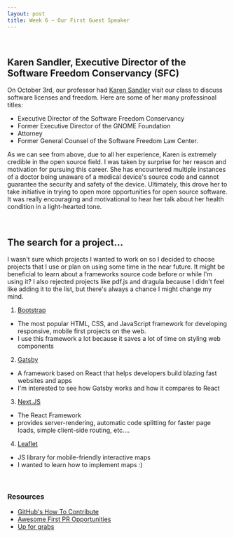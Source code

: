 ```yaml
---
layout: post
title: Week 6 ~ Our First Guest Speaker
---
```

<br>

## Karen Sandler, Executive Director of the Software Freedom Conservancy (SFC)
On October 3rd, our professor had [Karen Sandler](https://en.wikipedia.org/wiki/Karen_Sandler) visit our class to discuss software licenses and freedom. Here are some of her many professinoal titles:
- Executive Director of the Software Freedom Conservancy
- Former Executive Director of the GNOME Foundation
- Attorney
- Former General Counsel of the Software Freedom Law Center.

As we can see from above, due to all her experience, Karen is extremely credible in the open source field. I was taken by surprise for her reason and motivation for pursuing this career. She has encountered multiple instances of a doctor being unaware of a medical device's source code and cannot guarantee the security and safety of the device. Ultimately, this drove her to take initiative in trying to open more opportunities for open source software. It was really encouraging and motivational to hear her talk about her health condition in a light-hearted tone. 

<br>


## The search for a project...
I wasn't sure which projects I wanted to work on so I decided to choose projects that I use or plan on using some time 
in the near future. It might be beneficial to learn about a frameworks source code before or while I'm using it? I also rejected projects like pdf.js and dragula because I didn't feel like adding it to the list, but there's always a chance I might change my mind. 
1. [Bootstrap](https://github.com/twbs/bootstrap)
- The most popular HTML, CSS, and JavaScript framework for developing responsive, mobile first projects on the web.
- I use this framework a lot because it saves a lot of time on styling web components 
2. [Gatsby](https://github.com/gatsbyjs/gatsby)
- A framework based on React that helps developers build blazing fast websites and apps
- I'm interested to see how Gatsby works and how it compares to React 
3. [Next.JS](https://github.com/zeit/next.js)
- The React Framework 
- provides server-rendering, automatic code splitting for faster page loads, simple client-side routing, etc....
4. [Leaflet](https://github.com/Leaflet/Leaflet)
- JS library for mobile-friendly interactive maps 
- I wanted to learn how to implement maps :) 

<br>

### Resources
- [GitHub's How To Contribute](https://opensource.guide/how-to-contribute/#how-to-submit-a-contribution)
- [Awesome First PR Opportunities](https://github.com/MunGell/awesome-for-beginners)
- [Up for grabs](https://up-for-grabs.net/)


